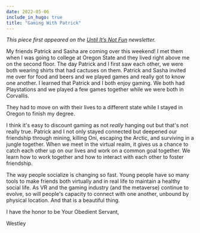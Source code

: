 ```yaml
---
date: 2022-05-06
include_in_hugo: true
title: "Gaming With Patrick"
---
```


*This piece first appeared on the [Until It’s Not Fun](https://untilitsnotfun.com/posts/2022-05-06/) newsletter.*

My friends Patrick and Sasha are coming over this weekend! I met them when I was going to college at Oregon State and they lived right above me on the second floor. The day Patrick and I first saw each other, we were both wearing shirts that had cactuses on them. Patrick and Sasha invited me over for food and beers and we played games and really got to know one another. I learned that Patrick and I both enjoy gaming. We both had Playstations and we played a few games together while we were both in Corvallis.

They had to move on with their lives to a different state while I stayed in Oregon to finish my degree.

I think it's easy to discount gaming as not *really* hanging out but that's not really true. Patrick and I not only stayed connected but deepened our friendship through mining, killing Oni, escaping the Arctic, and surviving in a jungle together. When we meet in the virtual realm, it gives us a chance to catch each other up on our lives and work on a common goal together. We learn how to work together and how to interact with each other to foster friendship.

The way people socialize is changing so fast. Young people have so many tools to make friends both virtually and in real life to maintain a healthy social life. As VR and the gaming industry (and the metaverse) continue to evolve, so will people's capacity to connect with one another, unbound by physical location. And that is a beautiful thing.  

I have the honor to be Your Obedient Servant,

Westley
